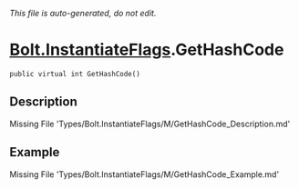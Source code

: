 *This file is auto-generated, do not edit.*

# [Bolt.InstantiateFlags](Types/Bolt.InstantiateFlags.md).GetHashCode
`public virtual int GetHashCode()`
## Description
Missing File 'Types/Bolt.InstantiateFlags/M/GetHashCode_Description.md'
## Example
Missing File 'Types/Bolt.InstantiateFlags/M/GetHashCode_Example.md'
